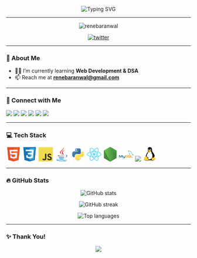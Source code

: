 <p align="center">
  <img src="https://readme-typing-svg.demolab.com?font=Fira+Code&size=30&duration=4000&pause=1000&color=FF69B4&center=true&vCenter=true&width=600&lines=Hi+There!+👋;I'm+Rene+Baranwal;A+Passionate+Web+Developer+from+India" alt="Typing SVG" />
</p>

---

<p align="center">
  <img src="https://komarev.com/ghpvc/?username=renebaranwal&label=Profile%20views&color=ff69b4&style=flat" alt="renebaranwal" />
</p>

<p align="center">
  <a href="https://twitter.com/renebaranw36146" target="blank">
    <img src="https://img.shields.io/twitter/follow/renebaranw36146?logo=twitter&style=for-the-badge&color=ff69b4" alt="twitter" />
  </a>
</p>

---

### 🌱 About Me

- 👨‍💻 I’m currently learning **Web Development & DSA**  
- 📫 Reach me at **renebaranwal@gmail.com**

---

### 🤝 Connect with Me

<p align="left">
  <a href="https://twitter.com/renebaranw36146"><img src="https://img.shields.io/badge/Twitter-1DA1F2?style=for-the-badge&logo=twitter&logoColor=white" /></a>
  <a href="https://linkedin.com/in/rene-baranwal-65b202248"><img src="https://img.shields.io/badge/LinkedIn-0077B5?style=for-the-badge&logo=linkedin&logoColor=white" /></a>
  <a href="https://medium.com/@renebaranwal"><img src="https://img.shields.io/badge/Medium-12100E?style=for-the-badge&logo=medium&logoColor=white" /></a>
  <a href="https://www.leetcode.com/rene_baranwal25"><img src="https://img.shields.io/badge/LeetCode-FFA116?style=for-the-badge&logo=leetcode&logoColor=white" /></a>
  <a href="https://codeforces.com/profile/rene_baranwal25"><img src="https://img.shields.io/badge/Codeforces-1F8ACB?style=for-the-badge&logo=codeforces&logoColor=white" /></a>
  <a href="https://auth.geeksforgeeks.org/user/renebaranwal"><img src="https://img.shields.io/badge/GeeksforGeeks-0F9D58?style=for-the-badge&logo=geeksforgeeks&logoColor=white" /></a>
</p>

---

### 💻 Tech Stack

<p align="left">
  <img src="https://raw.githubusercontent.com/devicons/devicon/master/icons/html5/html5-original.svg" width="40" />
  <img src="https://raw.githubusercontent.com/devicons/devicon/master/icons/css3/css3-original.svg" width="40" />
  <img src="https://raw.githubusercontent.com/devicons/devicon/master/icons/javascript/javascript-original.svg" width="40" />
  <img src="https://raw.githubusercontent.com/devicons/devicon/master/icons/java/java-original.svg" width="40" />
  <img src="https://raw.githubusercontent.com/devicons/devicon/master/icons/python/python-original.svg" width="40" />
  <img src="https://raw.githubusercontent.com/devicons/devicon/master/icons/react/react-original.svg" width="40" />
  <img src="https://raw.githubusercontent.com/devicons/devicon/master/icons/nodejs/nodejs-original.svg" width="40" />
  <img src="https://raw.githubusercontent.com/devicons/devicon/master/icons/mysql/mysql-original-wordmark.svg" width="40" />
  <img src="https://www.vectorlogo.zone/logos/git-scm/git-scm-icon.svg" width="40" />
  <img src="https://raw.githubusercontent.com/devicons/devicon/master/icons/linux/linux-original.svg" width="40" />
</p>

---

### 🔥 GitHub Stats

<p align="center">
  <img src="https://github-readme-stats.vercel.app/api?username=renebaranwal&show_icons=true&theme=radical&title_color=ff69b4&icon_color=ff69b4&text_color=f8f8f2&bg_color=0d1117" alt="GitHub stats" />
</p>

<p align="center">
  <img src="https://github-readme-streak-stats.herokuapp.com/?user=renebaranwal&theme=tokyonight&ring=ff69b4&fire=ff69b4&currStreakLabel=ff69b4" alt="GitHub streak" />
</p>

<p align="center">
  <img src="https://github-readme-stats.vercel.app/api/top-langs/?username=renebaranwal&layout=compact&theme=radical&title_color=ff69b4&text_color=f8f8f2&bg_color=0d1117" alt="Top languages" />
</p>

---

### ✨ Thank You!

<p align="center">
  <img src="https://readme-typing-svg.herokuapp.com/?font=Fira+Code&size=22&duration=4000&pause=500&color=FF69B4&center=true&vCenter=true&width=600&lines=Thanks+for+visiting+❤️;Let's+connect+and+collaborate!" />
</p>
